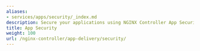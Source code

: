 ```yaml
---
aliases:
- services/apps/security/_index.md
description: Secure your applications using NGINX Controller App Security
title: App Security
weight: 100
url: /nginx-controller/app-delivery/security/
---
```

